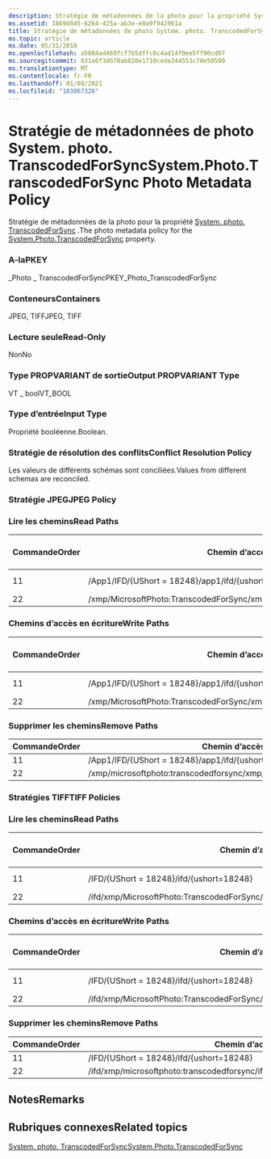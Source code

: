 ```yaml
---
description: Stratégie de métadonnées de la photo pour la propriété System. photo. TranscodedForSync.
ms.assetid: 1869d845-6264-425a-ab3e-e0a9f942961a
title: Stratégie de métadonnées de photo System. photo. TranscodedForSync
ms.topic: article
ms.date: 05/31/2018
ms.openlocfilehash: a5884ad469fcf7b5dffc8c4ad14f0ee5ff90cd07
ms.sourcegitcommit: 831e8f3db78ab820e1710cede244553c70e50500
ms.translationtype: MT
ms.contentlocale: fr-FR
ms.lasthandoff: 01/08/2021
ms.locfileid: "103867326"
---
```

# <a name="systemphototranscodedforsync-photo-metadata-policy"></a><span data-ttu-id="b9bc0-103">Stratégie de métadonnées de photo System. photo. TranscodedForSync</span><span class="sxs-lookup"><span data-stu-id="b9bc0-103">System.Photo.TranscodedForSync Photo Metadata Policy</span></span>

<span data-ttu-id="b9bc0-104">Stratégie de métadonnées de la photo pour la propriété [System. photo. TranscodedForSync](../properties/props-system-photo-transcodedforsync.md) .</span><span class="sxs-lookup"><span data-stu-id="b9bc0-104">The photo metadata policy for the [System.Photo.TranscodedForSync](../properties/props-system-photo-transcodedforsync.md) property.</span></span>

### <a name="pkey"></a><span data-ttu-id="b9bc0-105">A-la</span><span class="sxs-lookup"><span data-stu-id="b9bc0-105">PKEY</span></span>

<span data-ttu-id="b9bc0-106">\_Photo \_ TranscodedForSync</span><span class="sxs-lookup"><span data-stu-id="b9bc0-106">PKEY\_Photo\_TranscodedForSync</span></span>

### <a name="containers"></a><span data-ttu-id="b9bc0-107">Conteneurs</span><span class="sxs-lookup"><span data-stu-id="b9bc0-107">Containers</span></span>

<span data-ttu-id="b9bc0-108">JPEG, TIFF</span><span class="sxs-lookup"><span data-stu-id="b9bc0-108">JPEG, TIFF</span></span>

### <a name="read-only"></a><span data-ttu-id="b9bc0-109">Lecture seule</span><span class="sxs-lookup"><span data-stu-id="b9bc0-109">Read-Only</span></span>

<span data-ttu-id="b9bc0-110">Non</span><span class="sxs-lookup"><span data-stu-id="b9bc0-110">No</span></span>

### <a name="output-propvariant-type"></a><span data-ttu-id="b9bc0-111">Type PROPVARIANT de sortie</span><span class="sxs-lookup"><span data-stu-id="b9bc0-111">Output PROPVARIANT Type</span></span>

<span data-ttu-id="b9bc0-112">VT \_ bool</span><span class="sxs-lookup"><span data-stu-id="b9bc0-112">VT\_BOOL</span></span>

### <a name="input-type"></a><span data-ttu-id="b9bc0-113">Type d’entrée</span><span class="sxs-lookup"><span data-stu-id="b9bc0-113">Input Type</span></span>

<span data-ttu-id="b9bc0-114">Propriété booléenne.</span><span class="sxs-lookup"><span data-stu-id="b9bc0-114">Boolean.</span></span>

### <a name="conflict-resolution-policy"></a><span data-ttu-id="b9bc0-115">Stratégie de résolution des conflits</span><span class="sxs-lookup"><span data-stu-id="b9bc0-115">Conflict Resolution Policy</span></span>

<span data-ttu-id="b9bc0-116">Les valeurs de différents schémas sont conciliées.</span><span class="sxs-lookup"><span data-stu-id="b9bc0-116">Values from different schemas are reconciled.</span></span>

### <a name="jpeg-policy"></a><span data-ttu-id="b9bc0-117">Stratégie JPEG</span><span class="sxs-lookup"><span data-stu-id="b9bc0-117">JPEG Policy</span></span>

### <a name="read-paths"></a><span data-ttu-id="b9bc0-118">Lire les chemins</span><span class="sxs-lookup"><span data-stu-id="b9bc0-118">Read Paths</span></span>



| <span data-ttu-id="b9bc0-119">Commande</span><span class="sxs-lookup"><span data-stu-id="b9bc0-119">Order</span></span> | <span data-ttu-id="b9bc0-120">Chemin d’accès</span><span class="sxs-lookup"><span data-stu-id="b9bc0-120">Path</span></span>                                  | <span data-ttu-id="b9bc0-121">Format de disque</span><span class="sxs-lookup"><span data-stu-id="b9bc0-121">Disk Format</span></span>  |
|-------|---------------------------------------|--------------|
| <span data-ttu-id="b9bc0-122">1</span><span class="sxs-lookup"><span data-stu-id="b9bc0-122">1</span></span>     | <span data-ttu-id="b9bc0-123">/App1/IFD/{UShort = 18248}</span><span class="sxs-lookup"><span data-stu-id="b9bc0-123">/app1/ifd/{ushort=18248}</span></span>              | <span data-ttu-id="b9bc0-124">bool \_ UShort</span><span class="sxs-lookup"><span data-stu-id="b9bc0-124">bool\_ushort</span></span> |
| <span data-ttu-id="b9bc0-125">2</span><span class="sxs-lookup"><span data-stu-id="b9bc0-125">2</span></span>     | <span data-ttu-id="b9bc0-126">/xmp/MicrosoftPhoto:TranscodedForSync</span><span class="sxs-lookup"><span data-stu-id="b9bc0-126">/xmp/MicrosoftPhoto:TranscodedForSync</span></span> |              |



 

### <a name="write-paths"></a><span data-ttu-id="b9bc0-127">Chemins d’accès en écriture</span><span class="sxs-lookup"><span data-stu-id="b9bc0-127">Write Paths</span></span>



| <span data-ttu-id="b9bc0-128">Commande</span><span class="sxs-lookup"><span data-stu-id="b9bc0-128">Order</span></span> | <span data-ttu-id="b9bc0-129">Chemin d’accès</span><span class="sxs-lookup"><span data-stu-id="b9bc0-129">Path</span></span>                                  | <span data-ttu-id="b9bc0-130">Format de disque</span><span class="sxs-lookup"><span data-stu-id="b9bc0-130">Disk Format</span></span>  |
|-------|---------------------------------------|--------------|
| <span data-ttu-id="b9bc0-131">1</span><span class="sxs-lookup"><span data-stu-id="b9bc0-131">1</span></span>     | <span data-ttu-id="b9bc0-132">/App1/IFD/{UShort = 18248}</span><span class="sxs-lookup"><span data-stu-id="b9bc0-132">/app1/ifd/{ushort=18248}</span></span>              | <span data-ttu-id="b9bc0-133">bool \_ UShort</span><span class="sxs-lookup"><span data-stu-id="b9bc0-133">bool\_ushort</span></span> |
| <span data-ttu-id="b9bc0-134">2</span><span class="sxs-lookup"><span data-stu-id="b9bc0-134">2</span></span>     | <span data-ttu-id="b9bc0-135">/xmp/MicrosoftPhoto:TranscodedForSync</span><span class="sxs-lookup"><span data-stu-id="b9bc0-135">/xmp/MicrosoftPhoto:TranscodedForSync</span></span> |              |



 

### <a name="remove-paths"></a><span data-ttu-id="b9bc0-136">Supprimer les chemins</span><span class="sxs-lookup"><span data-stu-id="b9bc0-136">Remove Paths</span></span>



| <span data-ttu-id="b9bc0-137">Commande</span><span class="sxs-lookup"><span data-stu-id="b9bc0-137">Order</span></span> | <span data-ttu-id="b9bc0-138">Chemin d’accès</span><span class="sxs-lookup"><span data-stu-id="b9bc0-138">Path</span></span>                                  |
|-------|---------------------------------------|
| <span data-ttu-id="b9bc0-139">1</span><span class="sxs-lookup"><span data-stu-id="b9bc0-139">1</span></span>     | <span data-ttu-id="b9bc0-140">/App1/IFD/{UShort = 18248}</span><span class="sxs-lookup"><span data-stu-id="b9bc0-140">/app1/ifd/{ushort=18248}</span></span>              |
| <span data-ttu-id="b9bc0-141">2</span><span class="sxs-lookup"><span data-stu-id="b9bc0-141">2</span></span>     | <span data-ttu-id="b9bc0-142">/xmp/microsoftphoto:transcodedforsync</span><span class="sxs-lookup"><span data-stu-id="b9bc0-142">/xmp/microsoftphoto:transcodedforsync</span></span> |



 

### <a name="tiff-policies"></a><span data-ttu-id="b9bc0-143">Stratégies TIFF</span><span class="sxs-lookup"><span data-stu-id="b9bc0-143">TIFF Policies</span></span>

### <a name="read-paths"></a><span data-ttu-id="b9bc0-144">Lire les chemins</span><span class="sxs-lookup"><span data-stu-id="b9bc0-144">Read Paths</span></span>



| <span data-ttu-id="b9bc0-145">Commande</span><span class="sxs-lookup"><span data-stu-id="b9bc0-145">Order</span></span> | <span data-ttu-id="b9bc0-146">Chemin d’accès</span><span class="sxs-lookup"><span data-stu-id="b9bc0-146">Path</span></span>                                      | <span data-ttu-id="b9bc0-147">Format de disque</span><span class="sxs-lookup"><span data-stu-id="b9bc0-147">Disk Format</span></span>  |
|-------|-------------------------------------------|--------------|
| <span data-ttu-id="b9bc0-148">1</span><span class="sxs-lookup"><span data-stu-id="b9bc0-148">1</span></span>     | <span data-ttu-id="b9bc0-149">/IFD/{UShort = 18248}</span><span class="sxs-lookup"><span data-stu-id="b9bc0-149">/ifd/{ushort=18248}</span></span>                       | <span data-ttu-id="b9bc0-150">bool \_ UShort</span><span class="sxs-lookup"><span data-stu-id="b9bc0-150">bool\_ushort</span></span> |
| <span data-ttu-id="b9bc0-151">2</span><span class="sxs-lookup"><span data-stu-id="b9bc0-151">2</span></span>     | <span data-ttu-id="b9bc0-152">/ifd/xmp/MicrosoftPhoto:TranscodedForSync</span><span class="sxs-lookup"><span data-stu-id="b9bc0-152">/ifd/xmp/MicrosoftPhoto:TranscodedForSync</span></span> |              |



 

### <a name="write-paths"></a><span data-ttu-id="b9bc0-153">Chemins d’accès en écriture</span><span class="sxs-lookup"><span data-stu-id="b9bc0-153">Write Paths</span></span>



| <span data-ttu-id="b9bc0-154">Commande</span><span class="sxs-lookup"><span data-stu-id="b9bc0-154">Order</span></span> | <span data-ttu-id="b9bc0-155">Chemin d’accès</span><span class="sxs-lookup"><span data-stu-id="b9bc0-155">Path</span></span>                                      | <span data-ttu-id="b9bc0-156">Format de disque</span><span class="sxs-lookup"><span data-stu-id="b9bc0-156">Disk Format</span></span>  |
|-------|-------------------------------------------|--------------|
| <span data-ttu-id="b9bc0-157">1</span><span class="sxs-lookup"><span data-stu-id="b9bc0-157">1</span></span>     | <span data-ttu-id="b9bc0-158">/IFD/{UShort = 18248}</span><span class="sxs-lookup"><span data-stu-id="b9bc0-158">/ifd/{ushort=18248}</span></span>                       | <span data-ttu-id="b9bc0-159">bool \_ UShort</span><span class="sxs-lookup"><span data-stu-id="b9bc0-159">bool\_ushort</span></span> |
| <span data-ttu-id="b9bc0-160">2</span><span class="sxs-lookup"><span data-stu-id="b9bc0-160">2</span></span>     | <span data-ttu-id="b9bc0-161">/ifd/xmp/MicrosoftPhoto:TranscodedForSync</span><span class="sxs-lookup"><span data-stu-id="b9bc0-161">/ifd/xmp/MicrosoftPhoto:TranscodedForSync</span></span> |              |



 

### <a name="remove-paths"></a><span data-ttu-id="b9bc0-162">Supprimer les chemins</span><span class="sxs-lookup"><span data-stu-id="b9bc0-162">Remove Paths</span></span>



| <span data-ttu-id="b9bc0-163">Commande</span><span class="sxs-lookup"><span data-stu-id="b9bc0-163">Order</span></span> | <span data-ttu-id="b9bc0-164">Chemin d’accès</span><span class="sxs-lookup"><span data-stu-id="b9bc0-164">Path</span></span>                                      |
|-------|-------------------------------------------|
| <span data-ttu-id="b9bc0-165">1</span><span class="sxs-lookup"><span data-stu-id="b9bc0-165">1</span></span>     | <span data-ttu-id="b9bc0-166">/IFD/{UShort = 18248}</span><span class="sxs-lookup"><span data-stu-id="b9bc0-166">/ifd/{ushort=18248}</span></span>                       |
| <span data-ttu-id="b9bc0-167">2</span><span class="sxs-lookup"><span data-stu-id="b9bc0-167">2</span></span>     | <span data-ttu-id="b9bc0-168">/ifd/xmp/microsoftphoto:transcodedforsync</span><span class="sxs-lookup"><span data-stu-id="b9bc0-168">/ifd/xmp/microsoftphoto:transcodedforsync</span></span> |



 

## <a name="remarks"></a><span data-ttu-id="b9bc0-169">Notes</span><span class="sxs-lookup"><span data-stu-id="b9bc0-169">Remarks</span></span>

## <a name="related-topics"></a><span data-ttu-id="b9bc0-170">Rubriques connexes</span><span class="sxs-lookup"><span data-stu-id="b9bc0-170">Related topics</span></span>

<dl> <dt>

[<span data-ttu-id="b9bc0-171">System. photo. TranscodedForSync</span><span class="sxs-lookup"><span data-stu-id="b9bc0-171">System.Photo.TranscodedForSync</span></span>](../properties/props-system-photo-transcodedforsync.md)
</dt> </dl>

 

 
